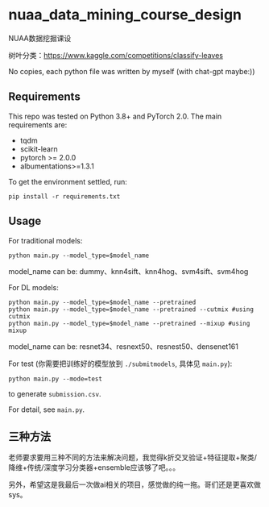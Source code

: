 # nuaa_data_mining_course_design
NUAA数据挖掘课设

树叶分类：https://www.kaggle.com/competitions/classify-leaves

No copies, each python file was written by myself (with chat-gpt maybe:))

## Requirements

This repo was tested on Python 3.8+ and PyTorch 2.0. The main requirements are:

- tqdm
- scikit-learn
- pytorch >= 2.0.0
- albumentations>=1.3.1

To get the environment settled, run:

```
pip install -r requirements.txt
```

## Usage

For traditional models:

```
python main.py --model_type=$model_name
```

model_name can be: dummy、knn4sift、knn4hog、svm4sift、svm4hog

For DL models:

```
python main.py --model_type=$model_name --pretrained
python main.py --model_type=$model_name --pretrained --cutmix #using cutmix
python main.py --model_type=$model_name --pretrained --mixup #using mixup
```

model_name can be: resnet34、resnext50、resnest50、densenet161

For test (你需要把训练好的模型放到 `./submitmodels`, 具体见 `main.py`):
```
python main.py --mode=test
```
to generate `submission.csv`.

For detail, see `main.py`.

## 三种方法

老师要求要用三种不同的方法来解决问题，我觉得k折交叉验证+特征提取+聚类/降维+传统/深度学习分类器+ensemble应该够了吧。。。

另外，希望这是我最后一次做ai相关的项目，感觉做的纯一拖。哥们还是更喜欢做sys。
